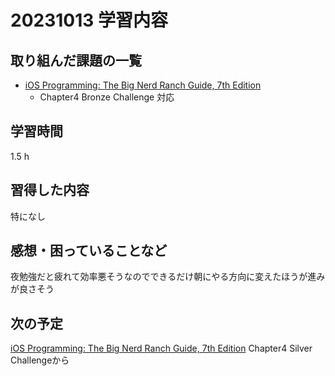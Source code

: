 # 20231013 学習内容

## 取り組んだ課題の一覧

- [iOS Programming: The Big Nerd Ranch Guide, 7th Edition](https://www.informit.com/store/ios-programming-the-big-nerd-ranch-guide-9780135264027)
  - Chapter4 Bronze Challenge 対応

## 学習時間

1.5 h

## 習得した内容

特になし

## 感想・困っていることなど

夜勉強だと疲れて効率悪そうなのでできるだけ朝にやる方向に変えたほうが進みが良さそう

## 次の予定

[iOS Programming: The Big Nerd Ranch Guide, 7th Edition](https://www.informit.com/store/ios-programming-the-big-nerd-ranch-guide-9780135264027) Chapter4 Silver Challengeから
